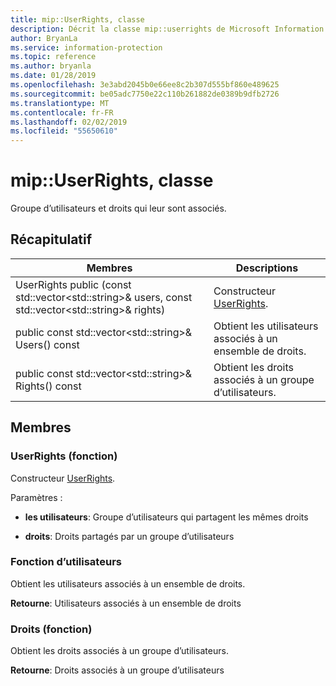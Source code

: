 ```yaml
---
title: mip::UserRights, classe
description: Décrit la classe mip::userrights de Microsoft Information Protection (MIP) SDK.
author: BryanLa
ms.service: information-protection
ms.topic: reference
ms.author: bryanla
ms.date: 01/28/2019
ms.openlocfilehash: 3e3abd2045b0e66ee8c2b307d555bf860e489625
ms.sourcegitcommit: be05adc7750e22c110b261882de0389b9dfb2726
ms.translationtype: MT
ms.contentlocale: fr-FR
ms.lasthandoff: 02/02/2019
ms.locfileid: "55650610"
---
```

# <a name="class-mipuserrights"></a>mip::UserRights, classe 
Groupe d’utilisateurs et droits qui leur sont associés.
  
## <a name="summary"></a>Récapitulatif
 Membres                        | Descriptions                                
--------------------------------|---------------------------------------------
UserRights public (const std::vector\<std::string\>& users, const std::vector\<std::string\>& rights)  |  Constructeur [UserRights](class_mip_userrights.md).
public const std::vector\<std::string\>& Users() const  |  Obtient les utilisateurs associés à un ensemble de droits.
public const std::vector\<std::string\>& Rights() const  |  Obtient les droits associés à un groupe d’utilisateurs.
  
## <a name="members"></a>Membres
  
### <a name="userrights-function"></a>UserRights (fonction)
Constructeur [UserRights](class_mip_userrights.md).

Paramètres :  
* **les utilisateurs**: Groupe d’utilisateurs qui partagent les mêmes droits 


* **droits**: Droits partagés par un groupe d’utilisateurs


  
### <a name="users-function"></a>Fonction d’utilisateurs
Obtient les utilisateurs associés à un ensemble de droits.

  
**Retourne**: Utilisateurs associés à un ensemble de droits
  
### <a name="rights-function"></a>Droits (fonction)
Obtient les droits associés à un groupe d’utilisateurs.

  
**Retourne**: Droits associés à un groupe d’utilisateurs